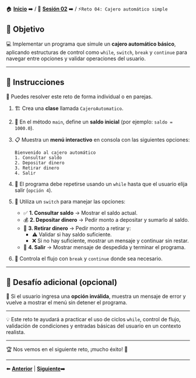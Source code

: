 🏠 [**Inicio**](../../Readme.md) ➡️ / 📖 [**Sesión 02**](../Readme.md) ➡️ / ⚡`Reto 04: Cajero automático simple`

## 🎯 Objetivo

💻 Implementar un programa que simule un **cajero automático básico**, aplicando estructuras de control como `while`, `switch`, `break` y `continue` para navegar entre opciones y validar operaciones del usuario.

---

## 📝 Instrucciones

👥 Puedes resolver este reto de forma individual o en parejas.

1. 🏗️ Crea una **clase** llamada `CajeroAutomatico`.

2. 💸 En el método `main`, define un **saldo inicial** (por ejemplo: `saldo = 1000.0`).

3. 📋 Muestra un **menú interactivo** en consola con las siguientes opciones:
   ```
   Bienvenido al cajero automático
   1. Consultar saldo
   2. Depositar dinero
   3. Retirar dinero
   4. Salir
   ```

4. 🔁 El programa debe repetirse usando un `while` hasta que el usuario elija salir (`opción 4`).

5. 🧠 Utiliza un `switch` para manejar las opciones:
   - ✅ **1. Consultar saldo** → Mostrar el saldo actual.
   - 💰 **2. Depositar dinero** → Pedir monto a depositar y sumarlo al saldo.
   - 💸 **3. Retirar dinero** → Pedir monto a retirar y:
     - ⚠️ Validar si hay saldo suficiente.
     - ❌ Si no hay suficiente, mostrar un mensaje y continuar sin restar.
   - 👋 **4. Salir** → Mostrar mensaje de despedida y terminar el programa.

6. 🧭 Controla el flujo con `break` y `continue` donde sea necesario.

---

## 🎯 Desafío adicional (opcional)

🧠 Si el usuario ingresa una **opción inválida**, muestra un mensaje de error y vuelve a mostrar el menú sin detener el programa.

---

💡 Este reto te ayudará a practicar el uso de ciclos `while`, control de flujo, validación de condiciones y entradas básicas del usuario en un contexto realista.

---

🏆 Nos vemos en el siguiente reto, ¡mucho éxito! 🎉

---

⬅️ [**Anterior**](../Ejemplo-04/Readme.md) | [**Siguiente**](../../Sesion-03/Readme.md)➡️